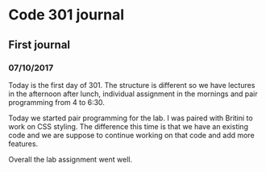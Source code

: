 # Code 301 journal

## First journal

### 07/10/2017

Today is the first day of 301.
The structure is different so we have lectures in the afternoon after lunch, individual assignment in the mornings and pair programming from 4 to 6:30.

Today we started pair programming for the lab. I was paired with Britini to work on CSS styling.
The difference this time is that we have an existing code and we are suppose to continue working on that code and add more features.

Overall the lab assignment went well.
